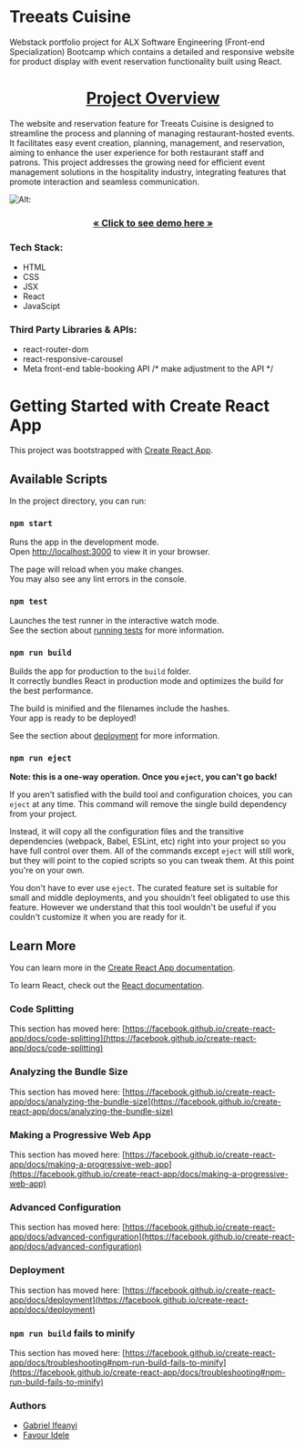 # Treeats Cuisine


Webstack portfolio project for ALX Software Engineering (Front-end Specialization) Bootcamp which contains a detailed and responsive website for product display with event reservation functionality built using React.

<h1 align="center"><a href="https://docs.google.com/presentation/d/1YJo8we8E56eq4GfpPA57zqipQWZVEMPkit7mpWdlNeo/edit?usp=sharing"><strong> Project Overview </strong></a></h1>

The website and reservation feature for Treeats Cuisine is designed to streamline the process and planning of managing restaurant-hosted events. 
It facilitates easy event creation, planning, management, and reservation, aiming to enhance the user experience for both restaurant staff and patrons. 
This project addresses the growing need for efficient event management solutions in the hospitality industry, integrating features that promote interaction and seamless communication.


![Alt](https://github.com/Zeelgabriels/Webstack-Portfolio-Project/blob/main/Treeats-homepage.png "Treeats Cuisine Logo"):


<h3 align="center"><a href="https://treeatscuisine.vercel.app/"><strong>« Click to see demo here »</strong></a></h3>


### Tech Stack:

- HTML
- CSS
- JSX
- React
- JavaScipt

### Third Party Libraries & APIs:

- react-router-dom
- react-responsive-carousel
- Meta front-end table-booking API /* make adjustment to the API */


# Getting Started with Create React App

This project was bootstrapped with [Create React App](https://github.com/facebook/create-react-app).

## Available Scripts

In the project directory, you can run:

### `npm start`

Runs the app in the development mode.\
Open [http://localhost:3000](http://localhost:3000) to view it in your browser.

The page will reload when you make changes.\
You may also see any lint errors in the console.

### `npm test`

Launches the test runner in the interactive watch mode.\
See the section about [running tests](https://facebook.github.io/create-react-app/docs/running-tests) for more information.

### `npm run build`

Builds the app for production to the `build` folder.\
It correctly bundles React in production mode and optimizes the build for the best performance.

The build is minified and the filenames include the hashes.\
Your app is ready to be deployed!

See the section about [deployment](https://facebook.github.io/create-react-app/docs/deployment) for more information.

### `npm run eject`

**Note: this is a one-way operation. Once you `eject`, you can't go back!**

If you aren't satisfied with the build tool and configuration choices, you can `eject` at any time. This command will remove the single build dependency from your project.

Instead, it will copy all the configuration files and the transitive dependencies (webpack, Babel, ESLint, etc) right into your project so you have full control over them. All of the commands except `eject` will still work, but they will point to the copied scripts so you can tweak them. At this point you're on your own.

You don't have to ever use `eject`. The curated feature set is suitable for small and middle deployments, and you shouldn't feel obligated to use this feature. However we understand that this tool wouldn't be useful if you couldn't customize it when you are ready for it.

## Learn More

You can learn more in the [Create React App documentation](https://facebook.github.io/create-react-app/docs/getting-started).

To learn React, check out the [React documentation](https://reactjs.org/).

### Code Splitting

This section has moved here: [https://facebook.github.io/create-react-app/docs/code-splitting](https://facebook.github.io/create-react-app/docs/code-splitting)

### Analyzing the Bundle Size

This section has moved here: [https://facebook.github.io/create-react-app/docs/analyzing-the-bundle-size](https://facebook.github.io/create-react-app/docs/analyzing-the-bundle-size)

### Making a Progressive Web App

This section has moved here: [https://facebook.github.io/create-react-app/docs/making-a-progressive-web-app](https://facebook.github.io/create-react-app/docs/making-a-progressive-web-app)

### Advanced Configuration

This section has moved here: [https://facebook.github.io/create-react-app/docs/advanced-configuration](https://facebook.github.io/create-react-app/docs/advanced-configuration)

### Deployment

This section has moved here: [https://facebook.github.io/create-react-app/docs/deployment](https://facebook.github.io/create-react-app/docs/deployment)

### `npm run build` fails to minify

This section has moved here: [https://facebook.github.io/create-react-app/docs/troubleshooting#npm-run-build-fails-to-minify](https://facebook.github.io/create-react-app/docs/troubleshooting#npm-run-build-fails-to-minify)

### Authors

- [Gabriel Ifeanyi](https://github.com/Zeelgabriels)
- [Favour Idele](https://github.com/issyfei)
